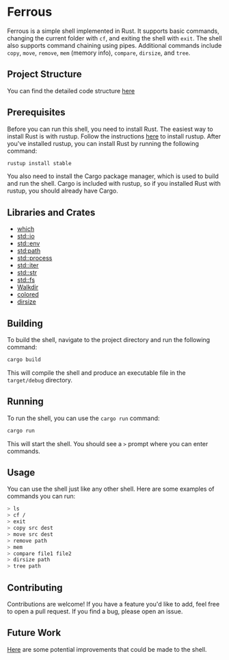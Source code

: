 # Ferrous

Ferrous is a simple shell implemented in Rust. It supports basic commands, changing the current folder with `cf`, and exiting the shell with `exit`. The shell also supports command chaining using pipes. Additional commands include `copy`, `move`, `remove`, `mem` (memory info), `compare`, `dirsize`, and `tree`.

## Project Structure

You can find the detailed code structure [here](https://github.com/KekmaTime/ferrous/blob/main/src/mods/README.md)

## Prerequisites

Before you can run this shell, you need to install Rust. The easiest way to install Rust is with rustup. Follow the instructions [here](https://rustup.rs/) to install rustup. After you've installed rustup, you can install Rust by running the following command:

```bash
rustup install stable
```

You also need to install the Cargo package manager, which is used to build and run the shell. Cargo is included with rustup, so if you installed Rust with rustup, you should already have Cargo.

## Libraries and Crates

* [which](https://crates.io/crates/which)
* [std::io](https://doc.rust-lang.org/std/io/index.html)
* [std::env](https://doc.rust-lang.org/std/env/index.html)
* [std:path](https://doc.rust-lang.org/std/path/index.html)
* [std::process](https://doc.rust-lang.org/std/process/index.html)
* [std::iter](https://doc.rust-lang.org/std/iter/index.html)
* [std::str](https://doc.rust-lang.org/std/str/index.html)
* [std::fs](https://doc.rust-lang.org/std/fs/index.html)
* [Walkdir](https://github.com/BurntSushi/walkdir)
* [colored](https://docs.rs/colored/latest/colored/)
* [dirsize](https://github.com/KekmaTime/ferrous/blob/main/src/mods/dirsize.rs)

## Building

To build the shell, navigate to the project directory and run the following command:

```bash
cargo build
```

This will compile the shell and produce an executable file in the `target/debug` directory.

## Running

To run the shell, you can use the `cargo run` command:

```bash
cargo run
```

This will start the shell. You should see a `>` prompt where you can enter commands.

## Usage

You can use the shell just like any other shell. Here are some examples of commands you can run:

```bash
> ls
> cf /
> exit
> copy src dest
> move src dest
> remove path
> mem
> compare file1 file2
> dirsize path
> tree path
```

## Contributing

Contributions are welcome! If you have a feature you'd like to add, feel free to open a pull request. If you find a bug, please open an issue.

## Future Work

[Here](https://github.com/KekmaTime/ferrous/blob/main/docs/README.md) are some potential improvements that could be made to the shell.
